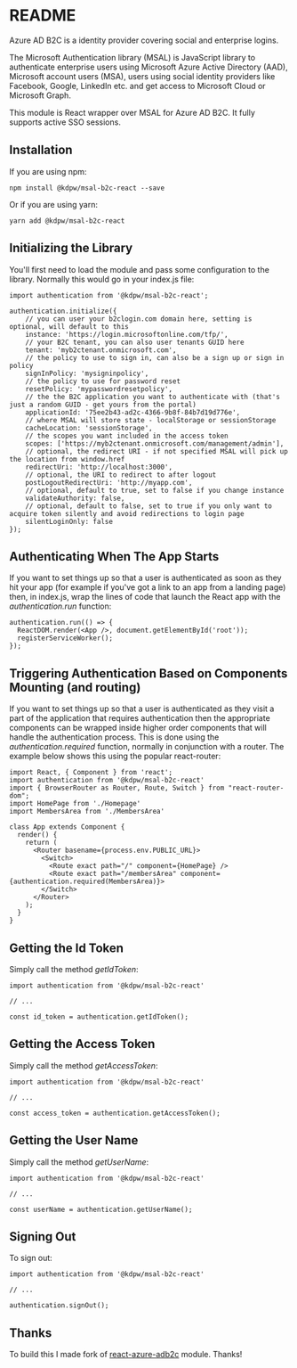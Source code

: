 # README

Azure AD B2C is a identity provider covering social and enterprise logins.

The Microsoft Authentication library (MSAL) is JavaScript library to authenticate enterprise users using Microsoft Azure Active Directory (AAD), Microsoft account users (MSA), users using social identity providers like Facebook, Google, LinkedIn etc. and get access to Microsoft Cloud or Microsoft Graph.

This module is React wrapper over MSAL for Azure AD B2C. It fully supports active SSO sessions.

## Installation

If you are using npm:

    npm install @kdpw/msal-b2c-react --save

Or if you are using yarn:

    yarn add @kdpw/msal-b2c-react

## Initializing the Library

You'll first need to load the module and pass some configuration to the library. Normally this would go in your index.js file:

    import authentication from '@kdpw/msal-b2c-react';

    authentication.initialize({
        // you can user your b2clogin.com domain here, setting is optional, will default to this
        instance: 'https://login.microsoftonline.com/tfp/', 
        // your B2C tenant, you can also user tenants GUID here
        tenant: 'myb2ctenant.onmicrosoft.com',
        // the policy to use to sign in, can also be a sign up or sign in policy
        signInPolicy: 'mysigninpolicy',
        // the policy to use for password reset
        resetPolicy: 'mypasswordresetpolicy',
        // the the B2C application you want to authenticate with (that's just a random GUID - get yours from the portal)
        applicationId: '75ee2b43-ad2c-4366-9b8f-84b7d19d776e',
        // where MSAL will store state - localStorage or sessionStorage
        cacheLocation: 'sessionStorage',
        // the scopes you want included in the access token
        scopes: ['https://myb2ctenant.onmicrosoft.com/management/admin'],
        // optional, the redirect URI - if not specified MSAL will pick up the location from window.href
        redirectUri: 'http://localhost:3000',
        // optional, the URI to redirect to after logout
        postLogoutRedirectUri: 'http://myapp.com',
        // optional, default to true, set to false if you change instance
        validateAuthority: false,
        // optional, default to false, set to true if you only want to acquire token silently and avoid redirections to login page
        silentLoginOnly: false
    });
    
## Authenticating When The App Starts

If you want to set things up so that a user is authenticated as soon as they hit your app (for example if you've got a link to an app from a landing page) then, in index.js, wrap the lines of code that launch the React app with the _authentication.run_ function:

    authentication.run(() => {
      ReactDOM.render(<App />, document.getElementById('root'));
      registerServiceWorker();  
    });

## Triggering Authentication Based on Components Mounting (and routing)

If you want to set things up so that a user is authenticated as they visit a part of the application that requires authentication then the appropriate components can be wrapped inside higher order components that will handle the authentication process. This is done using the _authentication.required_ function, normally in conjunction with a router. The example below shows this using the popular react-router:

    import React, { Component } from 'react';
    import authentication from '@kdpw/msal-b2c-react'
    import { BrowserRouter as Router, Route, Switch } from "react-router-dom";
    import HomePage from './Homepage'
    import MembersArea from './MembersArea'
    
    class App extends Component {
      render() {
        return (
          <Router basename={process.env.PUBLIC_URL}>
            <Switch>
              <Route exact path="/" component={HomePage} />
              <Route exact path="/membersArea" component={authentication.required(MembersArea)}>
            </Switch>
          </Router>
        );
      }
    }

## Getting the Id Token

Simply call the method _getIdToken_:

    import authentication from '@kdpw/msal-b2c-react'

    // ...

    const id_token = authentication.getIdToken();

## Getting the Access Token

Simply call the method _getAccessToken_:

    import authentication from '@kdpw/msal-b2c-react'

    // ...

    const access_token = authentication.getAccessToken();

## Getting the User Name

Simply call the method _getUserName_:

    import authentication from '@kdpw/msal-b2c-react'

    // ...

    const userName = authentication.getUserName();

## Signing Out

To sign out:

    import authentication from '@kdpw/msal-b2c-react'

    // ...

    authentication.signOut();

## Thanks

To build this I made fork of [react-azure-adb2c](https://github.com/JamesRandall/react-azure-adb2c) module. Thanks!
